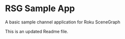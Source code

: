 # RSG Sample App
A basic sample channel application for Roku SceneGraph

This is an updated Readme file.
